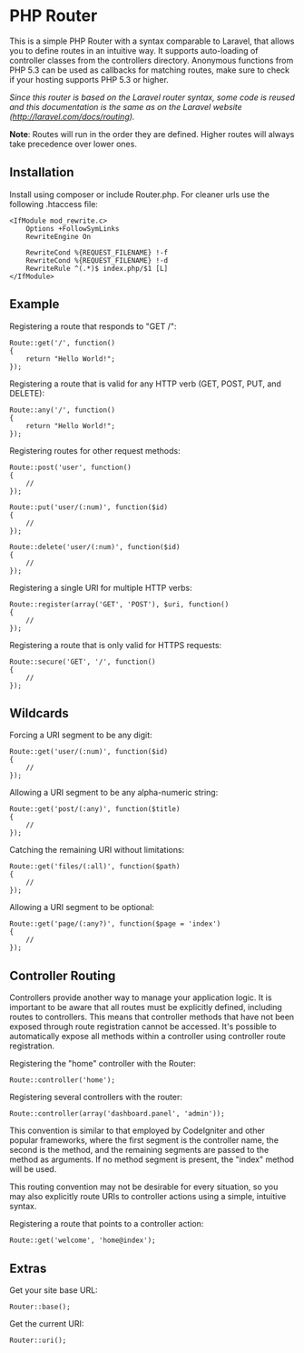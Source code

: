 PHP Router
==========

This is a simple PHP Router with a syntax comparable to Laravel, that allows you to define routes in an intuitive way. It supports auto-loading of controller classes from the controllers directory. Anonymous functions from PHP 5.3 can be used as callbacks for matching routes, make sure to check if your hosting supports PHP 5.3 or higher.

*Since this router is based on the Laravel router syntax, some code is reused and this documentation is the same as on the Laravel website (http://laravel.com/docs/routing).*

**Note**: Routes will run in the order they are defined. Higher routes will always take precedence over lower ones.

Installation
------------

Install using composer or include Router.php. For cleaner urls use the following .htaccess file:

	<IfModule mod_rewrite.c>
		Options +FollowSymLinks
		RewriteEngine On

		RewriteCond %{REQUEST_FILENAME} !-f
		RewriteCond %{REQUEST_FILENAME} !-d
		RewriteRule ^(.*)$ index.php/$1 [L]
	</IfModule>

Example
-------

Registering a route that responds to "GET /":

	Route::get('/', function()
	{
		return "Hello World!";
	});
	
Registering a route that is valid for any HTTP verb (GET, POST, PUT, and DELETE):

	Route::any('/', function()
	{
		return "Hello World!";
	});

Registering routes for other request methods:

	Route::post('user', function()
	{
		//
	});

	Route::put('user/(:num)', function($id)
	{
		//
	});

	Route::delete('user/(:num)', function($id)
	{
		//
	});

Registering a single URI for multiple HTTP verbs:

	Route::register(array('GET', 'POST'), $uri, function()
	{
		//
	});

Registering a route that is only valid for HTTPS requests:

	Route::secure('GET', '/', function()
	{
		//
	});

Wildcards
---------

Forcing a URI segment to be any digit:

	Route::get('user/(:num)', function($id)
	{
		//
	});
	
Allowing a URI segment to be any alpha-numeric string:

	Route::get('post/(:any)', function($title)
	{
		//
	});
	
Catching the remaining URI without limitations:

	Route::get('files/(:all)', function($path)
	{
		//
	});
	
Allowing a URI segment to be optional:

	Route::get('page/(:any?)', function($page = 'index')
	{
		//
	});

Controller Routing
------------------

Controllers provide another way to manage your application logic. It is important to be aware that all routes must be explicitly defined, including routes to controllers. This means that controller methods that have not been exposed through route registration cannot be accessed. It's possible to automatically expose all methods within a controller using controller route registration. 

Registering the "home" controller with the Router:

	Route::controller('home');
	
Registering several controllers with the router:

	Route::controller(array('dashboard.panel', 'admin'));
	
This convention is similar to that employed by CodeIgniter and other popular frameworks, where the first segment is the controller name, the second is the method, and the remaining segments are passed to the method as arguments. If no method segment is present, the "index" method will be used.

This routing convention may not be desirable for every situation, so you may also explicitly route URIs to controller actions using a simple, intuitive syntax.

Registering a route that points to a controller action:

	Route::get('welcome', 'home@index');

Extras
------

Get your site base URL:

	Router::base();

Get the current URI:

	Router::uri();
